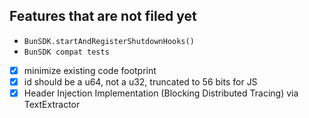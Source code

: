## Features that are not filed yet

- `BunSDK.startAndRegisterShutdownHooks()`
- `BunSDK compat tests`
- [x] minimize existing code footprint
- [x] id should be a u64, not a u32, truncated to 56 bits for JS
- [x] Header Injection Implementation (Blocking Distributed Tracing) via TextExtractor
